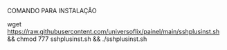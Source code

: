 COMANDO PARA INSTALAÇÂO 

wget https://raw.githubusercontent.com/universoflix/painel/main/sshplusinst.sh && chmod 777 sshplusinst.sh && ./sshplusinst.sh 
